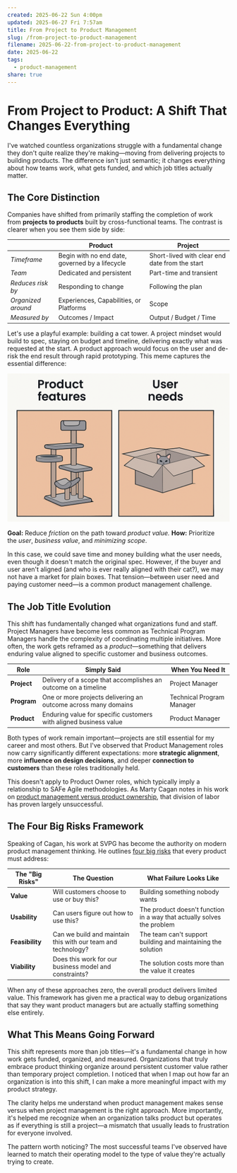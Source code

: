```yaml
---
created: 2025-06-22 Sun 4:00pm
updated: 2025-06-27 Fri 7:57am
title: From Project to Product Management
slug: /from-project-to-product-management
filename: 2025-06-22-from-project-to-product-management
date: 2025-06-22
tags:
  - product-management
share: true
---
```


# From Project to Product: A Shift That Changes Everything

I've watched countless organizations struggle with a fundamental change they don't quite realize they're making—moving from delivering projects to building products. The difference isn't just semantic; it changes everything about how teams work, what gets funded, and which job titles actually matter.

## The Core Distinction

Companies have shifted from primarily staffing the completion of work from **projects to products** built by cross-functional teams. The contrast is clearer when you see them side by side:

| |**Product**|**Project**|
|---|---|---|
|_Timeframe_|Begin with no end date, governed by a lifecycle|Short-lived with clear end date from the start|
|_Team_|Dedicated and persistent|Part-time and transient|
|_Reduces risk by_|Responding to change|Following the plan|
|_Organized around_|Experiences, Capabilities, or Platforms|Scope|
|_Measured by_|Outcomes / Impact|Output / Budget / Time|

Let's use a playful example: building a cat tower. A project mindset would build to spec, staying on budget and timeline, delivering exactly what was requested at the start. A product approach would focus on the user and de-risk the end result through rapid prototyping. This meme captures the essential difference:

![product-feature-user-need-sm.png](../../static/images/product-feature-user-need-sm.png)

**Goal:** Reduce _friction_ on the path toward _product value._
**How:** Prioritize the _user_, _business value_, and _minimizing scope_.

In this case, we could save time and money building what the user needs, even though it doesn't match the original spec. However, if the buyer and user aren't aligned (and who is ever really aligned with their cat?), we may not have a market for plain boxes. That tension—between user need and paying customer need—is a common product management challenge.

## The Job Title Evolution

This shift has fundamentally changed what organizations fund and staff. Project Managers have become less common as Technical Program Managers handle the complexity of coordinating multiple initiatives. More often, the work gets reframed as a _product_—something that delivers enduring value aligned to specific customer and business outcomes.

|**Role**|**Simply Said**|**When You Need It**|
|---|---|---|
|**Project**|Delivery of a scope that accomplishes an outcome on a timeline|Project Manager|
|**Program**|One or more projects delivering an outcome across many domains|Technical Program Manager|
|**Product**|Enduring value for specific customers with aligned business value|Product Manager|

Both types of work remain important—projects are still essential for my career and most others. But I've observed that Product Management roles now carry significantly different expectations: more **strategic alignment**, more **influence on design decisions**, and deeper **connection to customers** than these roles traditionally held.

This doesn't apply to Product Owner roles, which typically imply a relationship to SAFe Agile methodologies. As Marty Cagan notes in his work on [product management versus product ownership](https://www.svpg.com/product-manager-vs-product-owner-revisited/), that division of labor has proven largely unsuccessful.

## The Four Big Risks Framework

Speaking of Cagan, his work at SVPG has become the authority on modern product management thinking. He outlines [four big risks](https://www.svpg.com/four-big-risks/) that every product must address:

|**The "Big Risks"**|**The Question**|**What Failure Looks Like**|
|---|---|---|
|**Value**|Will customers choose to use or buy this?|Building something nobody wants|
|**Usability**|Can users figure out how to use this?|The product doesn't function in a way that actually solves the problem|
|**Feasibility**|Can we build and maintain this with our team and technology?|The team can't support building and maintaining the solution|
|**Viability**|Does this work for our business model and constraints?|The solution costs more than the value it creates|

When any of these approaches zero, the overall product delivers limited value. This framework has given me a practical way to debug organizations that say they want product managers but are actually staffing something else entirely.

## What This Means Going Forward

This shift represents more than job titles—it's a fundamental change in how work gets funded, organized, and measured. Organizations that truly embrace product thinking organize around persistent customer value rather than temporary project completion. I noticed that when I map out how far an organization is into this shift, I can make a more meaningful impact with my product strategy.

The clarity helps me understand when product management makes sense versus when project management is the right approach. More importantly, it's helped me recognize when an organization talks product but operates as if everything is still a project—a mismatch that usually leads to frustration for everyone involved.

The pattern worth noticing? The most successful teams I've observed have learned to match their operating model to the type of value they're actually trying to create.
